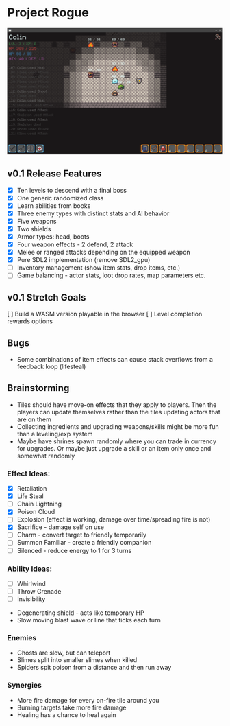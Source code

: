 # Project Rogue

![Screenshot](/assets/screenshot.png)

## v0.1 Release Features
- [x] Ten levels to descend with a final boss
- [x] One generic randomized class
- [x] Learn abilities from books
- [x] Three enemy types with distinct stats and AI behavior
- [x] Five weapons
- [x] Two shields
- [x] Armor types: head, boots
- [x] Four weapon effects - 2 defend, 2 attack
- [x] Melee or ranged attacks depending on the equipped weapon
- [x] Pure SDL2 implementation (remove SDL2_gpu)
- [ ] Inventory management (show item stats, drop items, etc.)
- [ ] Game balancing - actor stats, loot drop rates, map parameters etc.

## v0.1 Stretch Goals
[ ] Build a WASM version playable in the browser
[ ] Level completion rewards options

## Bugs
 - Some combinations of item effects can cause stack overflows from a feedback loop (lifesteal)

## Brainstorming
- Tiles should have move-on effects that they apply to players. Then the players can update themselves rather than the tiles updating actors that are on them
- Collecting ingredients and upgrading weapons/skills might be more fun than a leveling/exp system
- Maybe have shrines spawn randomly where you can trade in currency for upgrades. Or maybe just upgrade a skill or an item only once and somewhat randomly

### Effect Ideas:
- [x] Retaliation
- [x] Life Steal
- [ ] Chain Lightning
- [x] Poison Cloud
- [ ] Explosion (effect is working, damage over time/spreading fire is not)
- [x] Sacrifice - damage self on use
- [ ] Charm - convert target to friendly temporarily
- [ ] Summon Familiar - create a friendly companion
- [ ] Silenced - reduce energy to 1 for 3 turns

### Ability Ideas:
- [ ] Whirlwind
- [ ] Throw Grenade
- [ ] Invisibility
- Degenerating shield - acts like temporary HP
- Slow moving blast wave or line that ticks each turn

### Enemies
- Ghosts are slow, but can teleport
- Slimes split into smaller slimes when killed
- Spiders spit poison from a distance and then run away

### Synergies
- More fire damage for every on-fire tile around you
- Burning targets take more fire damage
- Healing has a chance to heal again